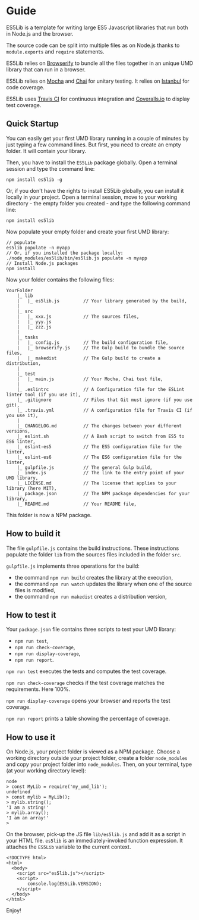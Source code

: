 # Guide

ES5Lib is a template for writing large ES5 Javascript libraries that run both in Node.js and the browser.

The source code can be split into multiple files as on Node.js thanks to `module.exports` and `require` statements.

ES5Lib relies on [Browserify](http://browserify.org) to bundle all the files together in an unique UMD library that can run in a browser.

ES5Lib relies on [Mocha](https://mochajs.org) and [Chai](http://chaijs.com) for unitary testing. It relies on [Istanbul](https://gotwarlost.github.io/istanbul/) for code coverage.

ES5Lib uses [Travis CI](https://travis-ci.org) for continuous integration and [Coveralls.io](https://coveralls.io) to display test coverage.


## Quick Startup

You can easily get your first UMD library running in a couple of minutes by just typing a few command lines. But first, you need to create an empty folder. It will contain your library.

Then, you have to install the `ES5Lib` package globally. Open a terminal session and type the command line:

```
npm install es5lib -g
```

Or, if you don't have the rights to install ES5Lib globally, you can install it locally in your project. Open a terminal session, move to your working directory - the empty folder you created - and type the following command line:

```
npm install es5lib
```

Now populate your empty folder and create your first UMD library:

```
// populate
es5lib populate -n myapp
// Or, if you installed the package locally:
./node_modules/es5lib/bin/es5lib.js populate -n myapp
// Install Node.js packages
npm install
```

Now your folder contains the following files:

```
YourFolder
    |_ lib
    |   |_ es5lib.js         // Your library generated by the build,
    |
    |_ src
    |   |_ xxx.js            // The sources files,
    |   |_ yyy.js
    |   |_ zzz.js
    |
    |_ tasks
    |   |_ config.js         // The build configuration file,
    |   |_ browserify.js     // The Gulp build to bundle the source files,
    |   |_ makedist          // The Gulp build to create a distribution,
    |
    |_ test
    |   |_ main.js           // Your Mocha, Chai test file,
    |
    |_ .eslintrc             // A Configuration file for the ESLint linter tool (if you use it),
    |_ .gitignore            // Files that Git must ignore (if you use git),
    |_ .travis.yml           // A configuration file for Travis CI (if you use it),
    |
    |_ CHANGELOG.md          // The changes between your different versions,
    |_ eslint.sh             // A Bash script to switch from ES5 to ES6 linter,
    |_ eslint-es5            // The ES5 configuration file for the linter,
    |_ eslint-es6            // The ES6 configuration file for the linter,
    |_ gulpfile.js           // The general Gulp build,
    |_ index.js              // The link to the entry point of your UMD library,
    |_ LICENSE.md            // The license that applies to your library (here MIT),
    |_ package.json          // The NPM package dependencies for your library,
    |_ README.md             // Your README file,
```

This folder is now a NPM package.

## How to build it

The file `gulpfile.js` contains the build instructions. These instructions populate the folder `lib` from the sources files included in the folder `src`.

`gulpfile.js` implements three operations for the build:
  * the command `npm run build` creates the library at the execution,
  * the command `npm run watch` updates the library when one of the source files is modified,
  * the command `npm run makedist` creates a distribution version,

## How to test it

Your `package.json` file contains three scripts to test your UMD library:

  * `npm run test`,
  * `npm run check-coverage`,
  * `npm run display-coverage`,
  * `npm run report`.

`npm run test` executes the tests and computes the test coverage.

`npm run check-coverage` checks if the test coverage matches the requirements. Here 100%.

`npm run display-coverage` opens your browser and reports the test coverage.

`npm run report` prints a table showing the percentage of coverage.


## How to use it

On Node.js, your project folder is viewed as a NPM package. Choose a working directory outside your project folder, create a folder `node_modules` and copy your project folder into `node_modules`. Then, on your terminal, type (at your working directory level):

```
node
> const MyLib = require('my_umd_lib');
undefined
> const mylib = MyLib();
> mylib.string();
'I am a string!'
> mylib.array();
'I am an array!'
>
```

On the browser, pick-up the JS file `lib/es5lib.js` and add it as a script in your HTML file. `es5lib` is an immediately-invoked function expression. It attaches the `ES5Lib` variable to the current context.

```
<!DOCTYPE html>
<html>
  <body>
    <script src="es5lib.js"></script>
    <script>
    	console.log(ES5Lib.VERSION);
    </script>
  </body>
</html>
```

Enjoy!
